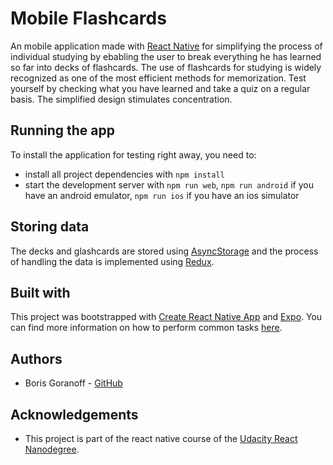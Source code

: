 # Mobile Flashcards

An mobile application made with [React Native](https://reactnative.dev/) for simplifying the process of individual studying by ebabling the user to break everything he has learned so far into decks of flashcards. The use of flashcards for studying is widely recognized as one of the most efficient methods for memorization. Test yourself by checking what you have learned and take a quiz on a regular basis. The simplified design stimulates concentration.

## Running the app
To install the application for testing right away, you need to:
* install all project dependencies with `npm install`
* start the development server with `npm run web`, `npm run android` if you have an android emulator, `npm run ios` if you have an ios simulator

## Storing data
The decks and glashcards are stored using [AsyncStorage](https://reactnative.dev/docs/asyncstorage.html) and the process of handling the data is implemented using [Redux](https://redux.js.org/).

## Built with
This project was bootstrapped with [Create React Native App](https://github.com/expo/create-react-native-app) and [Expo](https://expo.io/). You can find more information on how to perform common tasks [here](https://reactnative.dev/blog/2017/03/13/introducing-create-react-native-app). 

## Authors
* Boris Goranoff - [GitHub](https://github.com/Bggoranoff)

## Acknowledgements
* This project is part of the react native course of the [Udacity React Nanodegree](https://www.udacity.com/course/react-nanodegree--nd019).